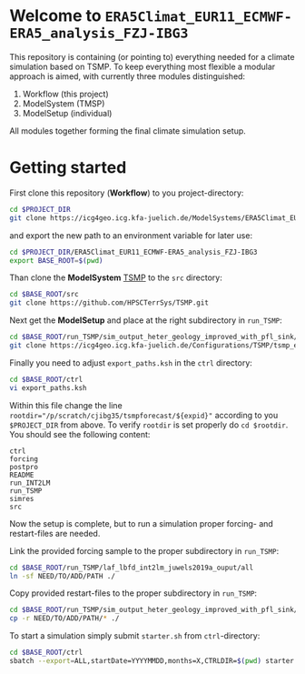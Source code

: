# Welcome to `ERA5Climat_EUR11_ECMWF-ERA5_analysis_FZJ-IBG3`

This repository is containing (or pointing to) everything needed for a climate 
simulation based on TSMP. To keep everything most flexible a modular approach is 
aimed, with currently three modules distinguished:

1. Workflow (this project)
2. ModelSystem (TMSP)
3. ModelSetup (individual)

All modules together forming the final climate simulation setup.

# Getting started
First clone this repository (**Workflow**) to you project-directory:
``` bash
cd $PROJECT_DIR
git clone https://icg4geo.icg.kfa-juelich.de/ModelSystems/ERA5Climat_EUR11_ECMWF-ERA5_analysis_FZJ-IBG3.git
```
and export the new path to an environment variable for later use:
``` bash
cd $PROJECT_DIR/ERA5Climat_EUR11_ECMWF-ERA5_analysis_FZJ-IBG3
export BASE_ROOT=$(pwd)
```
Than clone the **ModelSystem** [TSMP](https://www.terrsysmp.org/) to the `src` 
directory:
``` bash
cd $BASE_ROOT/src
git clone https://github.com/HPSCTerrSys/TSMP.git
```
Next get the **ModelSetup** and place at the right subdirectory in `run_TSMP`:
``` bash
cd $BASE_ROOT/run_TSMP/sim_output_heter_geology_improved_with_pfl_sink/
git clone https://icg4geo.icg.kfa-juelich.de/Configurations/TSMP/tsmp_era5clima_template.git
```

Finally you need to adjust `export_paths.ksh` in the `ctrl` directory:
``` bash
cd $BASE_ROOT/ctrl
vi export_paths.ksh
```
Within this file change the line `rootdir="/p/scratch/cjibg35/tsmpforecast/${expid}"` 
according to you `$PROJECT_DIR` from above. To verify `rootdir` is set properly 
do `cd $rootdir`. You should see the following content:
``` console
ctrl
forcing
postpro
README
run_INT2LM
run_TSMP
simres
src
```

Now the setup is complete, but to run a simulation proper forcing- and 
restart-files are needed.

Link the provided forcing sample to the proper subdirectory in `run_TSMP`:
``` bash
cd $BASE_ROOT/run_TSMP/laf_lbfd_int2lm_juwels2019a_ouput/all
ln -sf NEED/TO/ADD/PATH ./
```

Copy provided restart-files to the proper subdirectory in `run_TSMP`: 
``` bash
cd $BASE_ROOT/run_TSMP/sim_output_heter_geology_improved_with_pfl_sink/restarts
cp -r NEED/TO/ADD/PATH/* ./
```
To start a simulation simply submit `starter.sh` from `ctrl`-directory:
``` bash
cd $BASE_ROOT/ctrl
sbatch --export=ALL,startDate=YYYYMMDD,months=X,CTRLDIR=$(pwd) starter.sh 
```
